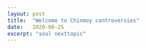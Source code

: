 ```yaml
---
layout: post
title:  "Welcome to Chinmoy controversies"
date:   2020-06-25
excerpt: "soul nexttopic"
---
```

